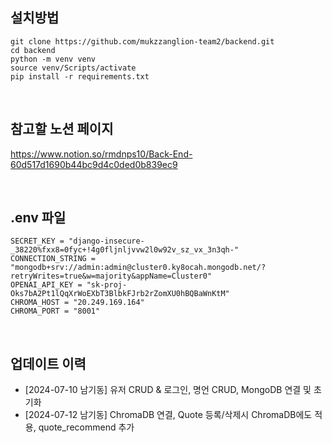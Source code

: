 ## 설치방법
```
git clone https://github.com/mukzzanglion-team2/backend.git
cd backend
python -m venv venv
source venv/Scripts/activate
pip install -r requirements.txt
```

<br>

## 참고할 노션 페이지
https://www.notion.so/rmdnps10/Back-End-60d517d1690b44bc9d4c0ded0b839ec9

<br>

## .env 파일
```
SECRET_KEY = "django-insecure-_38220%fxx8=0fyc+!4g0fljnljvvw2l0w92v_sz_vx_3n3qh-"
CONNECTION_STRING = "mongodb+srv://admin:admin@cluster0.ky8ocah.mongodb.net/?retryWrites=true&w=majority&appName=Cluster0"
OPENAI_API_KEY = "sk-proj-Oks7bA2Pt1lQqXrWoEXbT3BlbkFJrb2rZomXU0hBQBaWnKtM"
CHROMA_HOST = "20.249.169.164"
CHROMA_PORT = "8001"
```

<br>

## 업데이트 이력
- [2024-07-10 남기동] 유저 CRUD & 로그인, 명언 CRUD, MongoDB 연결 및 초기화
- [2024-07-12 남기동] ChromaDB 연결, Quote 등록/삭제시 ChromaDB에도 적용, quote_recommend 추가
